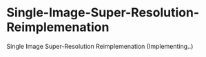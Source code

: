 # Single-Image-Super-Resolution-Reimplemenation
Single Image Super-Resolution Reimplemenation (Implementing..)
